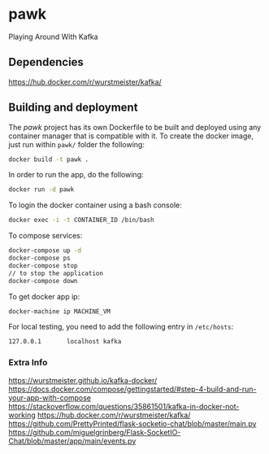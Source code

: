# pawk
Playing Around With Kafka


## Dependencies

https://hub.docker.com/r/wurstmeister/kafka/

## Building and deployment

The *pawk* project has its own Dockerfile to be built and deployed using any container manager that is compatible with it.
To create the docker image, just run within `pawk/` folder the following:

```bash
docker build -t pawk .
```

In order to run the app, do the following:

```bash
docker run -d pawk 
```

To login the docker container using a bash console:

```bash
docker exec -i -t CONTAINER_ID /bin/bash
```

To compose services:

```bash
docker-compose up -d
docker-compose ps
docker-compose stop
// to stop the application
docker-compose down
```

To get docker app ip:

```bash
docker-machine ip MACHINE_VM
```

For local testing, you need to add the following entry in `/etc/hosts`:

```bash
127.0.0.1       localhost kafka
```

### Extra Info

https://wurstmeister.github.io/kafka-docker/
https://docs.docker.com/compose/gettingstarted/#step-4-build-and-run-your-app-with-compose
https://stackoverflow.com/questions/35861501/kafka-in-docker-not-working
https://hub.docker.com/r/wurstmeister/kafka/
https://github.com/PrettyPrinted/flask-socketio-chat/blob/master/main.py
https://github.com/miguelgrinberg/Flask-SocketIO-Chat/blob/master/app/main/events.py
